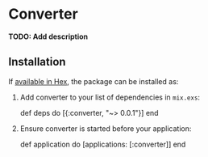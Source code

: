 # Converter

**TODO: Add description**

## Installation

If [available in Hex](https://hex.pm/docs/publish), the package can be installed as:

  1. Add converter to your list of dependencies in `mix.exs`:

        def deps do
          [{:converter, "~> 0.0.1"}]
        end

  2. Ensure converter is started before your application:

        def application do
          [applications: [:converter]]
        end

